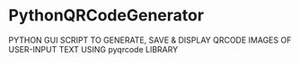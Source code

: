 # PythonQRCodeGenerator
PYTHON GUI SCRIPT TO GENERATE, SAVE &amp; DISPLAY QRCODE IMAGES OF USER-INPUT TEXT USING pyqrcode LIBRARY
